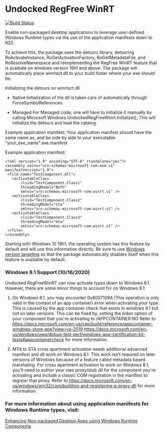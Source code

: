 # Undocked RegFree WinRT

[![Build Status](https://dev.azure.com/microsoft/Dart/_apis/build/status/Undocked%20RegFree%20WinRT%20Nuget?branchName=master)](https://dev.azure.com/microsoft/Dart/_build/latest?definitionId=47851&branchName=master)

Enable non-packaged desktop applications 
to leverage user-defined Windows Runtime types via the use of the 
application manifests down to RS2. 

To achieve this, the package uses the detours library, detouring RoActivateInstance, RoGetActivationFactory,
RoGetMetadataFile, and RoResolveNamespace and reimplementing the RegFree WinRT feature that is avaibale on windows version 19h1 and above. 
The package will automatically place winrtact.dll to your build folder where your exe should be.  

Initializing the detours on winrtact.dll
- Native
Initialization of the dll is taken care of automatically through ForceSymbolReferences. 

- Managed
For Managed code, one will have to initialize it manually by calling 
Microsoft.Windows.UndockedRegFreeWinrt.Initialize();
This will initialize the detours and load the catalog. 


Example application manifest:
Your application manifest should have the same name as, and be side by side to your executable.
"your_exe_name".exe.manifest


Example application manifest:
 ``` 
<?xml version="1.0" encoding="UTF-8" standalone="yes"?>
<assembly xmlns="urn:schemas-microsoft-com:asm.v1" manifestVersion="1.0">
  <file name="TestComponent.dll">
    <activatableClass
        clsid="TestComponent.Class1"
        threadingModel="Both"
        xmlns="urn:schemas-microsoft-com:winrt.v1" />
    <activatableClass
        clsid="TestComponent.Class2"
        threadingModel="sta"
        xmlns="urn:schemas-microsoft-com:winrt.v1" />
    <activatableClass
        clsid="TestComponent.Class3"
        threadingModel="mta"
        xmlns="urn:schemas-microsoft-com:winrt.v1" />
  </file>
</assembly>
 ``` 

Starting with Windows 10 19h1, the operating system has this feature by default and will use this information directly. Be sure to use [Windows version targeting](https://docs.microsoft.com/en-us/windows/win32/sysinfo/targeting-your-application-at-windows-8-1) so that the package automatically disables itself when this feature is available by default.

### Windows 8.1 Support (10/16/2020)
Undocked RegFreeWinRT can now activate types down to Windows 8.1. However, there are some minor things to account for on Windows 8.1. 

1) On Windows 8.1. you may encounter 0x8007109A (This operation is only valid in the context of an app container) error when activating your type. This is caused by the app container check that exists in windows 8.1 but not on later versions.
This can be fixed by, setting the linker option of your component that you're activating to /APPCONTAINER:NO
Refer to 
https://docs.microsoft.com/en-us/cpp/build/reference/appcontainer-windows-store-app?view=vs-2019
https://docs.microsoft.com/en-us/windows/uwp/debug-test-perf/windows-app-certification-kit-tests#appcontainercheck
for more information. 

2) MTA to STA cross apartment activation needs additional advanced manifest and dll work on Windows 8.1. This work isn't required on later versions of Windows because of a feature called metadata based marshaling. 
For cross apartment activation to work on Windows 8.1, you'll need to author your own proxy/stub dll for the component you're activating and include a classic COM registration in the manifest to register that proxy.
Refer to 
https://docs.microsoft.com/en-us/windows/win32/com/building-and-registering-a-proxy-dll
for more information.

### For more information about using application manifests for Windows Runtime types, visit:
[Enhancing Non-packaged Desktop Apps using Windows Runtime Components](https://blogs.windows.com/windowsdeveloper/2019/04/30/enhancing-non-packaged-desktop-apps-using-windows-runtime-components/)


